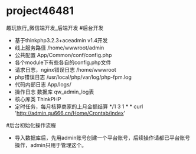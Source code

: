 # project46481

趣玩旅行_微信端开发_后端开发
#后台开发
- 基于thinkphp3.2.3+aceadmin v1.4开发
- 线上服务路径 /home/wwwroot/admin
- 公共配置  App/Common/conf/config.php
- 各个module下有些各自的config.php文件
- 请求日志，nginx错误日志 /home/wwwroot
- php错误日志  /usr/local/php/var/log/php-fpm.log
- 代码内部日志  App/logs/
- 操作日志  数据库  qw\_admin\_log表
- 核心库类 ThinkPHP
- 定时任务，每月核算商家的上月金额结算 */1 3 1 * * curl 'http://admin.qu666.cn/Home/Crontab/index'



#后台初始化操作流程
- 导入数据库后，先用admin账号创建一个平台账号，后续操作请都已平台账号操作，admin只用于管理这个。